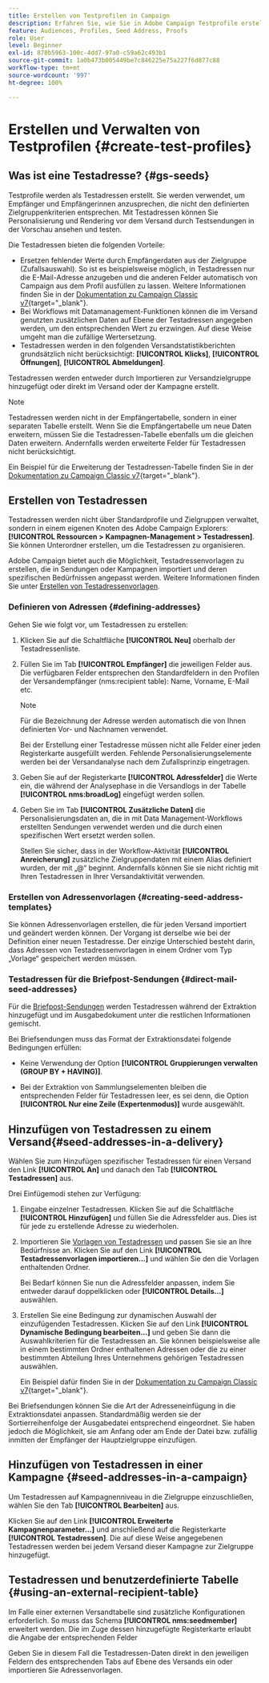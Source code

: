 ```yaml
---
title: Erstellen von Testprofilen in Campaign
description: Erfahren Sie, wie Sie in Adobe Campaign Testprofile erstellen und verwalten.
feature: Audiences, Profiles, Seed Address, Proofs
role: User
level: Beginner
exl-id: 878b5963-100c-4dd7-97a0-c59a62c493b1
source-git-commit: 1a0b473b005449be7c846225e75a227f6d877c88
workflow-type: tm+mt
source-wordcount: '997'
ht-degree: 100%

---
```


# Erstellen und Verwalten von Testprofilen {#create-test-profiles}

## Was ist eine Testadresse? {#gs-seeds}

Testprofile werden als Testadressen erstellt. Sie werden verwendet, um Empfänger und Empfängerinnen anzusprechen, die nicht den definierten Zielgruppenkriterien entsprechen. Mit Testadressen können Sie Personalisierung und Rendering vor dem Versand durch Testsendungen in der Vorschau ansehen und testen.

Die Testadressen bieten die folgenden Vorteile:

* Ersetzen fehlender Werte durch Empfängerdaten aus der Zielgruppe (Zufallsauswahl). So ist es beispielsweise möglich, in Testadressen nur die E-Mail-Adresse anzugeben und die anderen Felder automatisch von Campaign aus dem Profil ausfüllen zu lassen. Weitere Informationen finden Sie in der [Dokumentation zu Campaign Classic v7](https://experienceleague.adobe.com/docs/campaign-classic/using/sending-messages/using-seed-addresses/use-case--selecting-seed-addresses-on-criteria.html?lang=de){target="_blank"}.
* Bei Workflows mit Datamanagement-Funktionen können die im Versand genutzten zusätzlichen Daten auf Ebene der Testadressen angegeben werden, um den entsprechenden Wert zu erzwingen. Auf diese Weise umgeht man die zufällige Wertersetzung.
* Testadressen werden in den folgenden Versandstatistikberichten grundsätzlich nicht berücksichtigt: **[!UICONTROL Klicks]**, **[!UICONTROL Öffnungen]**, **[!UICONTROL Abmeldungen]**.

Testadressen werden entweder durch Importieren zur Versandzielgruppe hinzugefügt oder direkt im Versand oder der Kampagne erstellt.

>[!NOTE]
>
>Testadressen werden nicht in der Empfängertabelle, sondern in einer separaten Tabelle erstellt. Wenn Sie die Empfängertabelle um neue Daten erweitern, müssen Sie die Testadressen-Tabelle ebenfalls um die gleichen Daten erweitern. Andernfalls werden erweiterte Felder für Testadressen nicht berücksichtigt.
>
>Ein Beispiel für die Erweiterung der Testadressen-Tabelle finden Sie in der [Dokumentation zu Campaign Classic v7](https://experienceleague.adobe.com/docs/campaign-classic/using/sending-messages/using-seed-addresses/use-case--selecting-seed-addresses-on-criteria.html?lang=de){target="_blank"}.



## Erstellen von Testadressen

Testadressen werden nicht über Standardprofile und Zielgruppen verwaltet, sondern in einem eigenen Knoten des Adobe Campaign Explorers: **[!UICONTROL Ressourcen > Kampagnen-Management > Testadressen]**. Sie können Unterordner erstellen, um die Testadressen zu organisieren.

Adobe Campaign bietet auch die Möglichkeit, Testadressenvorlagen zu erstellen, die in Sendungen oder Kampagnen importiert und deren spezifischen Bedürfnissen angepasst werden. Weitere Informationen finden Sie unter [Erstellen von Testadressenvorlagen](#creating-seed-address-templates).

### Definieren von Adressen {#defining-addresses}

Gehen Sie wie folgt vor, um Testadressen zu erstellen:

1. Klicken Sie auf die Schaltfläche **[!UICONTROL Neu]** oberhalb der Testadressenliste.
1. Füllen Sie im Tab **[!UICONTROL Empfänger]** die jeweiligen Felder aus. Die verfügbaren Felder entsprechen den Standardfeldern in den Profilen der Versandempfänger (nms:recipient table): Name, Vorname, E-Mail etc.

   >[!NOTE]
   >
   >Für die Bezeichnung der Adresse werden automatisch die von Ihnen definierten Vor- und Nachnamen verwendet.
   >
   >Bei der Erstellung einer Testadresse müssen nicht alle Felder einer jeden Registerkarte ausgefüllt werden. Fehlende Personalisierungselemente werden bei der Versandanalyse nach dem Zufallsprinzip eingetragen.

1. Geben Sie auf der Registerkarte **[!UICONTROL Adressfelder]** die Werte ein, die während der Analysephase in die Versandlogs in der Tabelle **[!UICONTROL nms:broadLog]** eingefügt werden sollen.

1. Geben Sie im Tab **[!UICONTROL Zusätzliche Daten]** die Personalisierungsdaten an, die in mit Data Management-Workflows erstellten Sendungen verwendet werden und die durch einen spezifischen Wert ersetzt werden sollen.

   Stellen Sie sicher, dass in der Workflow-Aktivität **[!UICONTROL Anreicherung]** zusätzliche Zielgruppendaten mit einem Alias definiert wurden, der mit „@“ beginnt. Andernfalls können Sie sie nicht richtig mit Ihren Testadressen in Ihrer Versandaktivität verwenden.

### Erstellen von Adressenvorlagen {#creating-seed-address-templates}

Sie können Adressenvorlagen erstellen, die für jeden Versand importiert und geändert werden können. Der Vorgang ist derselbe wie bei der Definition einer neuen Testadresse. Der einzige Unterschied besteht darin, dass Adressen von Testadressenvorlagen in einem Ordner vom Typ „Vorlage“ gespeichert werden müssen.

### Testadressen für die Briefpost-Sendungen {#direct-mail-seed-addresses}

Für die [Briefpost-Sendungen](../send/direct-mail.md) werden Testadressen während der Extraktion hinzugefügt und im Ausgabedokument unter die restlichen Informationen gemischt.

Bei Briefsendungen muss das Format der Extraktionsdatei folgende Bedingungen erfüllen:

* Keine Verwendung der Option **[!UICONTROL Gruppierungen verwalten (GROUP BY + HAVING)]**.

* Bei der Extraktion von Sammlungselementen bleiben die entsprechenden Felder für Testadressen leer, es sei denn, die Option **[!UICONTROL Nur eine Zeile (Expertenmodus)]** wurde ausgewählt.

## Hinzufügen von Testadressen zu einem Versand{#seed-addresses-in-a-delivery}

Wählen Sie zum Hinzufügen spezifischer Testadressen für einen Versand den Link **[!UICONTROL An]** und danach den Tab **[!UICONTROL Testadressen]** aus.

Drei Einfügemodi stehen zur Verfügung:

1. Eingabe einzelner Testadressen.  Klicken Sie auf die Schaltfläche **[!UICONTROL Hinzufügen]** und füllen Sie die Adressfelder aus. Dies ist für jede zu erstellende Adresse zu wiederholen.

1. Importieren Sie [Vorlagen von Testadressen](#creating-seed-address-template) und passen Sie sie an Ihre Bedürfnisse an. Klicken Sie auf den Link **[!UICONTROL Testadressenvorlagen importieren...]** und wählen Sie den die Vorlagen enthaltenden Ordner.

   Bei Bedarf können Sie nun die Adressfelder anpassen, indem Sie entweder darauf doppelklicken oder **[!UICONTROL Details...]** auswählen.

1. Erstellen Sie eine Bedingung zur dynamischen Auswahl der einzufügenden Testadressen. Klicken Sie auf den Link **[!UICONTROL Dynamische Bedingung bearbeiten...]** und geben Sie dann die Auswahlkriterien für die Testadressen an. Sie können beispielsweise alle in einem bestimmten Ordner enthaltenen Adressen oder die zu einer bestimmten Abteilung Ihres Unternehmens gehörigen Testadressen auswählen.

   Ein Beispiel dafür finden Sie in der [Dokumentation zu Campaign Classic v7](https://experienceleague.adobe.com/docs/campaign-classic/using/sending-messages/using-seed-addresses/use-case--selecting-seed-addresses-on-criteria.html?lang=de){target="_blank"}.

Bei Briefsendungen können Sie die Art der Adresseneinfügung in die Extraktionsdatei anpassen. Standardmäßig werden sie der Sortierreihenfolge der Ausgabedatei entsprechend eingeordnet. Sie haben jedoch die Möglichkeit, sie am Anfang oder am Ende der Datei bzw. zufällig inmitten der Empfänger der Hauptzielgruppe einzufügen.

## Hinzufügen von Testadressen in einer Kampagne {#seed-addresses-in-a-campaign}

Um Testadressen auf Kampagnenniveau in die Zielgruppe einzuschließen, wählen Sie den Tab **[!UICONTROL Bearbeiten]** aus.

Klicken Sie auf den Link **[!UICONTROL Erweiterte Kampagnenparameter...]** und anschließend auf die Registerkarte **[!UICONTROL Testadressen]**. Die auf diese Weise angegebenen Testadressen werden bei jedem Versand dieser Kampagne zur Zielgruppe hinzugefügt.

## Testadressen und benutzerdefinierte Tabelle {#using-an-external-recipient-table}

Im Falle einer externen Versandtabelle sind zusätzliche Konfigurationen erforderlich. So muss das Schema **[!UICONTROL nms:seedmember]** erweitert werden. Die im Zuge dessen hinzugefügte Registerkarte erlaubt die Angabe der entsprechenden Felder

Geben Sie in diesem Fall die Testadressen-Daten direkt in den jeweiligen Feldern des entsprechenden Tabs auf Ebene des Versands ein oder importieren Sie Adressenvorlagen.

<!--The **nms:seedMember** schema extension is [this section](../../configuration/using/seed-addresses.md).-->
